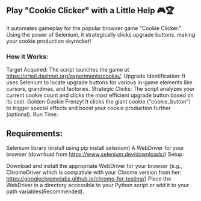 ## **Play "Cookie Clicker" with a Little Help 🎮🏆**
It automates gameplay for the popular browser game "Cookie Clicker."  Using the power of Selenium, it strategically clicks upgrade buttons, making your cookie production skyrocket!

### **How it Works:**

Target Acquired: The script launches the game at https://orteil.dashnet.org/experiments/cookie/.
Upgrade Identification: It uses Selenium to locate upgrade buttons for various in-game elements like cursors, grandmas, and factories.
Strategic Clicks: The script analyzes your current cookie count and clicks the most efficient upgrade button based on its cost.
Golden Cookie Frenzy! It clicks the giant cookie ("cookie_button") to trigger special effects and boost your cookie production further (optional).
Run Time:

## **Requirements:**

Selenium library (install using pip install selenium)
A WebDriver for your browser (download from https://www.selenium.dev/downloads/)
Setup:

Download and install the appropriate WebDriver for your browser (e.g., ChromeDriver which is compativle with your Chrome version from her: https://googlechromelabs.github.io/chrome-for-testing/)
Place the WebDriver in a directory accessible to your Python script or add it to your path variables(Recommended).

